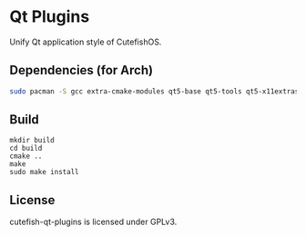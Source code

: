 # Qt Plugins

Unify Qt application style of CutefishOS.

## Dependencies (for Arch)
```bash
sudo pacman -S gcc extra-cmake-modules qt5-base qt5-tools qt5-x11extras libqtxdg libdbusmenu-qt5 libxcb`
```

## Build

```shell
mkdir build
cd build
cmake ..
make
sudo make install
```

## License

cutefish-qt-plugins is licensed under GPLv3.
